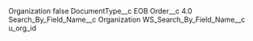 <?xml version="1.0" encoding="UTF-8"?>
<CustomMetadata xmlns="http://soap.sforce.com/2006/04/metadata" xmlns:xsi="http://www.w3.org/2001/XMLSchema-instance" xmlns:xsd="http://www.w3.org/2001/XMLSchema">
    <label>Organization</label>
    <protected>false</protected>
    <values>
        <field>DocumentType__c</field>
        <value xsi:type="xsd:string">EOB</value>
    </values>
    <values>
        <field>Order__c</field>
        <value xsi:type="xsd:double">4.0</value>
    </values>
    <values>
        <field>Search_By_Field_Name__c</field>
        <value xsi:type="xsd:string">Organization</value>
    </values>
    <values>
        <field>WS_Search_By_Field_Name__c</field>
        <value xsi:type="xsd:string">u_org_id</value>
    </values>
</CustomMetadata>
